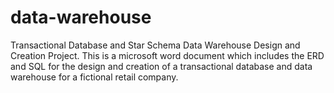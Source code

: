 # data-warehouse
Transactional Database and Star Schema Data Warehouse Design and Creation Project.
This is a microsoft word document which includes the ERD and SQL for the design and creation of a transactional database and data warehouse for a fictional retail company.
